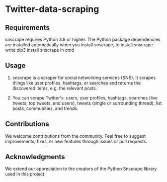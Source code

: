 # Twitter-data-scraping


## Requirements

 snscrape requires Python 3.8 or higher. The Python package dependencies are installed automatically when you install snscrape, to install snscrape write 
 pip3 install snscrape in cmd


## Usage 

1. snscrape is a scraper for social networking services (SNS). It scrapes things like user profiles, hashtags, or searches and returns the discovered items, e.g. the relevant posts.

2. You can scrape Twitter's: users, user profiles, hashtags, searches (live tweets, top tweets, and users), tweets (single or surrounding thread), list posts, communities, and trends.


## Contributions
   We welcome contributions from the community. Feel free to suggest improvements, fixes, or new features through issues or pull requests.


## Acknowledgments
   We extend our appreciation to the creators of the Python Snscrape library used in this project. 